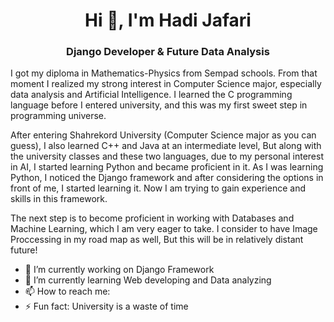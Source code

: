 
<h1 align="center">Hi 👋, I'm Hadi Jafari</h1>
<h3 align="center">Django Developer & Future Data Analysis</h3>

I got my diploma in Mathematics-Physics from Sempad schools. From that moment I realized my strong interest in Computer Science major, especially data analysis and Artificial Intelligence.
I learned the C programming language before I entered university, and this was my first sweet step in programming universe.

After entering Shahrekord University (Computer Science major as you can guess), I also learned C++ and Java at an intermediate level,
But along with the university classes and these two languages, due to my personal interest in AI, I started learning Python and became proficient in it.
As I was learning Python, I noticed the Django framework and after considering the options in front of me, I started learning it.
Now I am trying to gain experience and skills in this framework.

The next step is to become proficient in working with Databases and Machine Learning, which I am very eager to take.
I consider to have Image Proccessing in my road map as well, But this will be in relatively distant future!

- 🔭 I’m currently working on Django Framework
- 🌱 I’m currently learning Web developing and Data analyzing
- 📫 How to reach me: 
- ⚡ Fun fact: University is a waste of time
